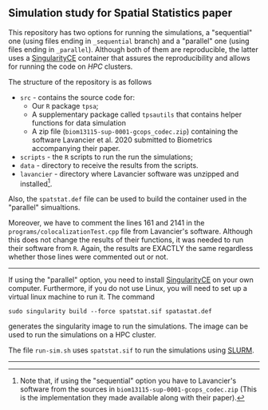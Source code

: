 ## Simulation study for Spatial Statistics paper

This repository has two options for running the simulations, a "sequential" one
(using files ending in `_sequential` branch) and a "parallel" one (using files
ending in `_parallel`). Although both of them are reproducible, the latter uses
a [SingularityCE](https://sylabs.io/singularity/) container that assures the
reproducibility and allows for running the code on _HPC_ clusters.

The structure of the repository is as follows

* `src` - contains the source code for:
  - Our `R` package `tpsa`;
  - A supplementary package called `tpsautils` that contains helper functions
    for data simulation
  - A zip file (`biom13115-sup-0001-gcops_codec.zip`) containing the software
    Lavancier et al. 2020 submitted to Biometrics accompanying their paper.
* `scripts` - the `R` scripts to run the run the simulations;
* `data` - directory to receive the results from the scripts.
* `lavancier` - directory where Lavancier software was unzipped and
  installed[^1].

Also, the `spatstat.def` file can be used to build the container used in the
"parallel" simualtions.

Moreover, we have to comment the lines 161 and 2141 in the
`programs/colocalizationTest.cpp` file from Lavancier's software. Although this
does not change the results of their functions, it was needed to run their
software from `R`. Again, the results are EXACTLY the same regardless whether
those lines were commented out or not.

---

If using the "parallel" option, you need to install
[SingularityCE](https://sylabs.io/singularity/) on your own
computer. Furthermore, if you do not use Linux, you will need to set up a
virtual linux machine to run it. The command
```
sudo singularity build --force spatstat.sif spatastat.def
```
generates the singularity image to run the simulations. The image can be used to
run the simulations on a HPC cluster.

The file `run-sim.sh` uses `spatstat.sif` to run the simulations using
[SLURM](https://slurm.schedmd.com/overview.html).

---

[^1]: Note that, if using the "sequential" option you have to Lavancier's
    software from the sources in `biom13115-sup-0001-gcops_codec.zip` (This is
    the implementation they made available along with their paper).
